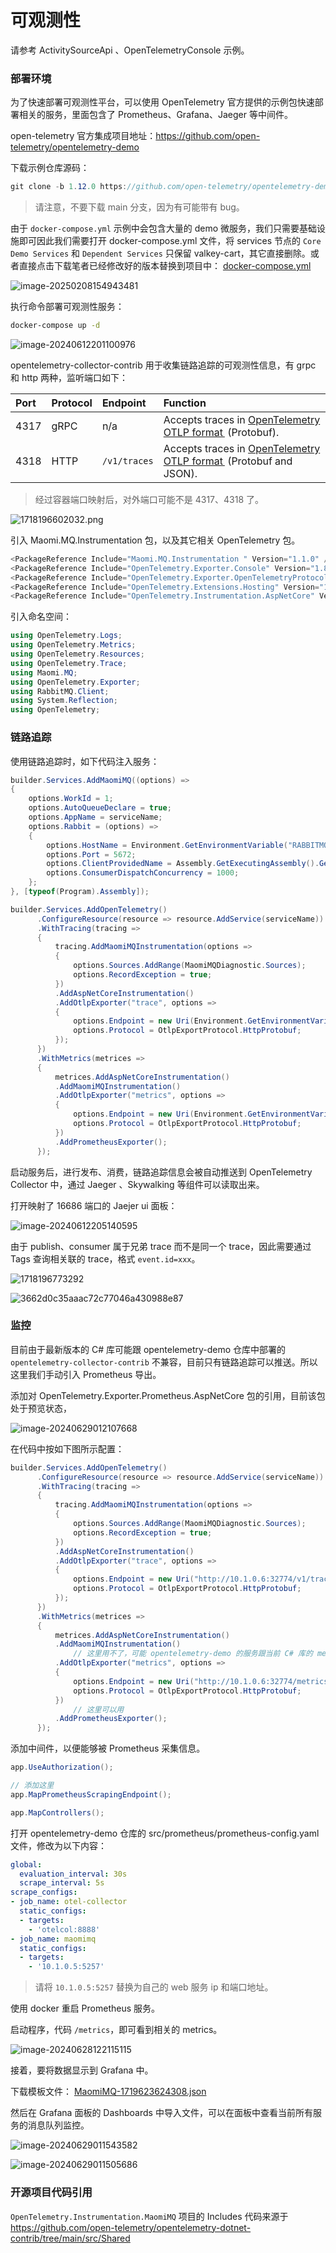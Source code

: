 # 可观测性

请参考 ActivitySourceApi 、OpenTelemetryConsole 示例。



### 部署环境

为了快速部署可观测性平台，可以使用 OpenTelemetry 官方提供的示例包快速部署相关的服务，里面包含了 Prometheus、Grafana、Jaeger 等中间件。

open-telemetry 官方集成项目地址：https://github.com/open-telemetry/opentelemetry-demo



下载示例仓库源码：

```csharp
git clone -b 1.12.0 https://github.com/open-telemetry/opentelemetry-demo.git
```

> 请注意，不要下载 main 分支，因为有可能带有 bug。



由于 `docker-compose.yml` 示例中会包含大量的 demo 微服务，我们只需要基础设施即可因此我们需要打开 docker-compose.yml 文件，将 services 节点的 `Core Demo Services` 和 `Dependent Services` 只保留 valkey-cart，其它直接删除。或者直接点击下载笔者已经修改好的版本替换到项目中： [docker-compose.yml](opentelemetry/docker-compose.yml) 

![image-20250208154943481](./images/image-20250208154943481.png)





执行命令部署可观测性服务：

```bash
docker-compose up -d
```

![image-20240612201100976](images/image-20240612201100976.png)



opentelemetry-collector-contrib 用于收集链路追踪的可观测性信息，有 grpc 和  http 两种，监听端口如下：

| Port | Protocol | Endpoint     | Function                                                     |
| :--- | :------- | :----------- | :----------------------------------------------------------- |
| 4317 | gRPC     | n/a          | Accepts traces in [OpenTelemetry OTLP format ](https://github.com/open-telemetry/opentelemetry-proto/blob/main/docs/specification.md) (Protobuf). |
| 4318 | HTTP     | `/v1/traces` | Accepts traces in [OpenTelemetry OTLP format ](https://github.com/open-telemetry/opentelemetry-proto/blob/main/docs/specification.md) (Protobuf and JSON). |

> 经过容器端口映射后，对外端口可能不是 4317、4318 了。

![1718196602032.png](images/1718196602032.png)



引入 Maomi.MQ.Instrumentation 包，以及其它相关 OpenTelemetry 包。

```csharp
<PackageReference Include="Maomi.MQ.Instrumentation " Version="1.1.0" />
<PackageReference Include="OpenTelemetry.Exporter.Console" Version="1.8.1" />
<PackageReference Include="OpenTelemetry.Exporter.OpenTelemetryProtocol" Version="1.8.1" />
<PackageReference Include="OpenTelemetry.Extensions.Hosting" Version="1.8.1" />
<PackageReference Include="OpenTelemetry.Instrumentation.AspNetCore" Version="1.8.1" />
```



引入命名空间：

```csharp
using OpenTelemetry.Logs;
using OpenTelemetry.Metrics;
using OpenTelemetry.Resources;
using OpenTelemetry.Trace;
using Maomi.MQ;
using OpenTelemetry.Exporter;
using RabbitMQ.Client;
using System.Reflection;
using OpenTelemetry;
```



### 链路追踪



使用链路追踪时，如下代码注入服务：

```csharp
builder.Services.AddMaomiMQ((options) =>
{
	options.WorkId = 1;
	options.AutoQueueDeclare = true;
	options.AppName = serviceName;
	options.Rabbit = (options) =>
	{
		options.HostName = Environment.GetEnvironmentVariable("RABBITMQ")!;
		options.Port = 5672;
		options.ClientProvidedName = Assembly.GetExecutingAssembly().GetName().Name;
		options.ConsumerDispatchConcurrency = 1000;
	};
}, [typeof(Program).Assembly]);

builder.Services.AddOpenTelemetry()
	  .ConfigureResource(resource => resource.AddService(serviceName))
	  .WithTracing(tracing =>
	  {
		  tracing.AddMaomiMQInstrumentation(options =>
		  {
			  options.Sources.AddRange(MaomiMQDiagnostic.Sources);
			  options.RecordException = true;
		  })
		  .AddAspNetCoreInstrumentation()
		  .AddOtlpExporter("trace", options =>
		  {
			  options.Endpoint = new Uri(Environment.GetEnvironmentVariable("OTLPEndpoint")! + "/v1/traces");
			  options.Protocol = OtlpExportProtocol.HttpProtobuf;
		  });
	  })
	  .WithMetrics(metrices =>
	  {
		  metrices.AddAspNetCoreInstrumentation()
		  .AddMaomiMQInstrumentation()
		  .AddOtlpExporter("metrics", options =>
		  {
			  options.Endpoint = new Uri(Environment.GetEnvironmentVariable("OTLPEndpoint")! + "/v1/metrics");
			  options.Protocol = OtlpExportProtocol.HttpProtobuf;
		  })
		  .AddPrometheusExporter();
	  });
```



启动服务后，进行发布、消费，链路追踪信息会被自动推送到 OpenTelemetry Collector 中，通过 Jaeger 、Skywalking 等组件可以读取出来。



打开映射了 16686 端口的 Jaejer ui 面板：

![image-20240612205140595](images/image-20240612205140595.png)



由于 publish、consumer 属于兄弟 trace 而不是同一个 trace，因此需要通过 Tags 查询相关联的 trace，格式 `event.id=xxx`。

![1718196773292](images/1718196773292.jpg)

![3662d0c35aaac72c77046a430988e87](images/3662d0c35aaac72c77046a430988e87.png)



### 监控

目前由于最新版本的 C# 库可能跟 opentelemetry-demo 仓库中部署的 `opentelemetry-collector-contrib` 不兼容，目前只有链路追踪可以推送。所以这里我们手动引入 Prometheus 导出。

添加对 OpenTelemetry.Exporter.Prometheus.AspNetCore 包的引用，目前该包处于预览状态，

![image-20240629012107668](./images/image-20240629012107668.png)



在代码中按如下图所示配置：

```csharp
builder.Services.AddOpenTelemetry()
	  .ConfigureResource(resource => resource.AddService(serviceName))
	  .WithTracing(tracing =>
	  {
		  tracing.AddMaomiMQInstrumentation(options =>
		  {
			  options.Sources.AddRange(MaomiMQDiagnostic.Sources);
			  options.RecordException = true;
		  })
		  .AddAspNetCoreInstrumentation()
		  .AddOtlpExporter("trace", options =>
		  {
			  options.Endpoint = new Uri("http://10.1.0.6:32774/v1/traces");
			  options.Protocol = OtlpExportProtocol.HttpProtobuf;
		  });
	  })
	  .WithMetrics(metrices =>
	  {
		  metrices.AddAspNetCoreInstrumentation()
		  .AddMaomiMQInstrumentation()
              // 这里用不了，可能 opentelemetry-demo 的服务跟当前 C# 库的 metrics 协议不兼容
		  .AddOtlpExporter("metrics", options =>
		  {
			  options.Endpoint = new Uri("http://10.1.0.6:32774/metrics");
			  options.Protocol = OtlpExportProtocol.HttpProtobuf;
		  })
              // 这里可以用
		  .AddPrometheusExporter();
	  });
```



添加中间件，以便能够被 Prometheus 采集信息。

```csharp
app.UseAuthorization();

// 添加这里
app.MapPrometheusScrapingEndpoint();

app.MapControllers();
```



打开 opentelemetry-demo 仓库的 src/prometheus/prometheus-config.yaml 文件，修改为以下内容：

```yaml
global:
  evaluation_interval: 30s
  scrape_interval: 5s
scrape_configs:
- job_name: otel-collector
  static_configs:
  - targets:
    - 'otelcol:8888'
- job_name: maomimq
  static_configs:
  - targets:
    - '10.1.0.5:5257'
```

> 请将 `10.1.0.5:5257` 替换为自己的 web 服务 ip 和端口地址。



使用 docker 重启 Prometheus 服务。



启动程序，代码 `/metrics`，即可看到相关的 metrics。

![image-20240628122115115](./images/image-20240628122115115.png)



接着，要将数据显示到 Grafana 中。

下载模板文件： [MaomiMQ-1719623624308.json](opentelemetry\MaomiMQ-1719623624308.json) 

然后在 Grafana 面板的 Dashboards 中导入文件，可以在面板中查看当前所有服务的消息队列监控。



![image-20240629011543582](./images/image-20240629011543582.png)

![image-20240629011505686](./images/image-20240629011505686.png)



### 开源项目代码引用

`OpenTelemetry.Instrumentation.MaomiMQ` 项目的 Includes 代码来源于 https://github.com/open-telemetry/opentelemetry-dotnet-contrib/tree/main/src/Shared

